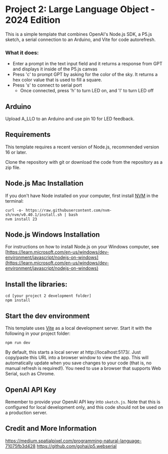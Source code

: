 # Project 2: Large Language Object - 2024 Edition

This is a simple template that combines OpenAI's Node.js SDK, a P5.js sketch, a serial connection to an Arduino, and Vite for code autorefresh.

### What it does:

- Enter a prompt in the text input field and it returns a response from GPT and displays it inside of the P5.js canvas
- Press 'c' to prompt GPT by asking for the color of the sky. It returns a hex color value that is used to fill a square.
- Press 's' to connect to serial port
    - Once connected, press 'h' to turn LED on, and 'l' to turn LED off 

## Arduino

Upload A_LLO to an Arduino and use pin 10 for LED feedback.

## Requirements

This template requires a recent version of Node.js, recommended version 16 or later.

Clone the repository with git or download the code from the repository as a zip file.

## Node.js Mac Installation
If you don't have Node installed on your computer, first install [NVM](https://github.com/nvm-sh/nvm) in the terminal:

    curl -o- https://raw.githubusercontent.com/nvm-sh/nvm/v0.40.1/install.sh | bash
    nvm install 23

## Node.js Windows Installation

For instructions on how to install Node.js on your Windows computer, see [https://learn.microsoft.com/en-us/windows/dev-environment/javascript/nodejs-on-windows](https://learn.microsoft.com/en-us/windows/dev-environment/javascript/nodejs-on-windows)

## Install the libraries:
    
    cd [your project 2 development folder]
    npm install

## Start the dev environment

This template uses [Vite](https://vitejs.dev/) as a local development server. Start it with the following in your project folder:

    npm run dev

By default, this starts a local server at http://localhost:5173/. Just copy/paste this URL into a browser window to view the app. This will automatically update when you save changes to your code (that is, no manual refresh is required!). You need to use a browser that supports Web Serial, such as Chrome.

## OpenAI API Key

Remember to provide your OpenAI API key into `sketch.js`. Note that this is configured
for local development only, and this code should not be used on a production server.

## Credit and More Information

https://medium.spatialpixel.com/programming-natural-language-71075fb3d428
https://github.com/gohai/p5.webserial
